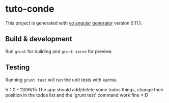 # tuto-conde

This project is generated with [yo angular generator](https://github.com/yeoman/generator-angular)
version 0.11.1.

## Build & development

Run `grunt` for building and `grunt serve` for preview.

## Testing

Running `grunt test` will run the unit tests with karma.

V 1.0 - 11/06/15
The app should add/delete some todos things, change their position in the todos list
and the 'grunt test' command work fine >:D
